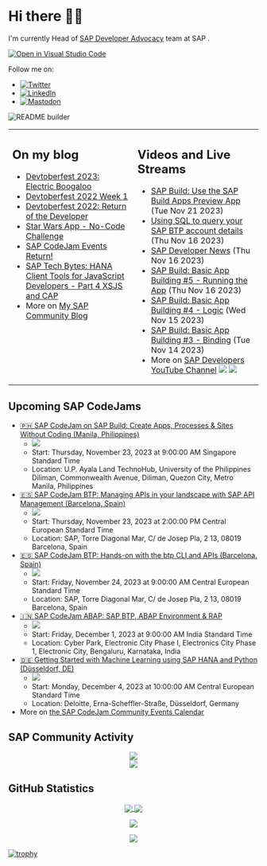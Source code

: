 
# Hi there 👋🏼

I'm currently Head of [SAP Developer Advocacy](https://developers.sap.com/developer-advocates.html) team at SAP .

[![Open in Visual Studio Code](https://img.shields.io/badge/Made%20for-VSCode-1f425f.svg)](https://github.dev/jung-thomas/jung-thomas)

Follow me on:
- <a href="https://twitter.com/thomas_jung"><img alt="Twitter" src="https://img.shields.io/badge/thomas_jung-%231DA1F2.svg?style=for-the-badge&logo=Twitter&logoColor=white"/></a>
- <a href="https://www.linkedin.com/in/thomasjungsap/"><img alt="LinkedIn" src="https://img.shields.io/badge/linkedin-%230077B5.svg?style=for-the-badge&logo=linkedin&logoColor=white"/></a>
- <a rel="me" href="https://mastodon.cloud/@thomas_jung"><img alt="Mastodon" src="https://img.shields.io/mastodon/follow/109262551990174478?domain=https%3A%2F%2Fmastodon.cloud%2F&style=social"/></a>

![README builder](https://github.com/jung-thomas/jung-thomas/workflows/README%20builder/badge.svg)

<table><tr><td valign="top" width="50%">
 
## On my blog
- [Devtoberfest 2023: Electric Boogaloo](https://blogs.sap.com/?p=1824721) 
- [Devtoberfest 2022 Week 1](https://blogs.sap.com/?p=1618235) 
- [Devtoberfest 2022: Return of the Developer](https://blogs.sap.com/?p=1598237) 
- [Star Wars App - No-Code Challenge](https://blogs.sap.com/?p=1543686) 
- [SAP CodeJam Events Return!](https://blogs.sap.com/?p=1539697) 
- [SAP Tech Bytes: HANA Client Tools for JavaScript Developers - Part 4 XSJS and CAP](https://blogs.sap.com/?p=1519898) 
- More on [My SAP Community Blog](https://people.sap.com/thomas.jung#content:blogposts)
</td>
  
<td valign="top" width="50%">
  
## Videos and Live Streams
- [SAP Build: Use the SAP Build Apps Preview App](https://www.youtube.com/watch?v=EfoyYcRCGic) (Tue Nov 21 2023)
- [Using SQL to query your SAP BTP account details](https://www.youtube.com/watch?v=wG8Z2pEKc-c) (Thu Nov 16 2023)
- [SAP Developer News](https://www.youtube.com/watch?v=fYg6C5tDrvk) (Thu Nov 16 2023)
- [SAP Build: Basic App Building #5 - Running the App](https://www.youtube.com/watch?v=p3siMoWzMKE) (Thu Nov 16 2023)
- [SAP Build: Basic App Building #4 - Logic](https://www.youtube.com/watch?v=hCacZWm9riY) (Wed Nov 15 2023)
- [SAP Build: Basic App Building #3 - Binding](https://www.youtube.com/watch?v=LHbm78pfTU8) (Tue Nov 14 2023)
- More on [SAP Developers YouTube Channel](https://www.youtube.com/channel/UCNfmelKDrvRmjYwSi9yvrMg) ![](https://img.shields.io/youtube/channel/views/UCNfmelKDrvRmjYwSi9yvrMg) ![](https://img.shields.io/youtube/channel/subscribers/UCNfmelKDrvRmjYwSi9yvrMg)
</td></tr></table>

## Upcoming SAP CodeJams
- [🇵🇭 SAP CodeJam on SAP Build: Create Apps, Processes & Sites Without Coding (Manila, Philippines)](https://groups.community.sap.com/t5/sap-codejam/sap-codejam-on-sap-build-create-apps-processes-amp-sites-without-coding/ev-p/292174)
  - <img src="https://groups.community.sap.com/t5/image/serverpage/image-id/46191iC3B486243D3777D9/image-size/thumb/is-moderation-mode/true?v=v2&px=150" />
  - Start: Thursday, November 23, 2023 at 9:00:00 AM Singapore Standard Time
  - Location: U.P. Ayala Land TechnoHub, University of the Philippines Diliman, Commonwealth Avenue, Diliman, Quezon City, Metro Manila, Philippines
- [🇪🇸 SAP CodeJam BTP: Managing APIs in your landscape with SAP API Management (Barcelona, Spain)](https://groups.community.sap.com/t5/sap-codejam/sap-codejam-btp-managing-apis-in-your-landscape-with-sap-api-management/ev-p/292642)
  - <img src="https://groups.community.sap.com/t5/image/serverpage/image-id/46364iF94D9847CC482B68/image-size/thumb?v=v2&px=150" />
  - Start: Thursday, November 23, 2023 at 2:00:00 PM Central European Standard Time
  - Location: SAP, Torre Diagonal Mar, C/ de Josep Pla, 2 13, 08019 Barcelona, Spain
- [🇪🇸 SAP CodeJam BTP: Hands-on with the btp CLI and APIs (Barcelona, Spain)](https://groups.community.sap.com/t5/sap-codejam/sap-codejam-btp-hands-on-with-the-btp-cli-and-apis-barcelona-spain/ev-p/292644)
  - <img src="https://groups.community.sap.com/t5/image/serverpage/image-id/46365i1D7AD63DDCF3DA8D/image-size/thumb?v=v2&px=150" />
  - Start: Friday, November 24, 2023 at 9:00:00 AM Central European Standard Time
  - Location: SAP, Torre Diagonal Mar, C/ de Josep Pla, 2 13, 08019 Barcelona, Spain
- [🇮🇳 SAP CodeJam ABAP: SAP BTP, ABAP Environment & RAP](https://groups.community.sap.com/t5/sap-codejam/sap-codejam-abap-sap-btp-abap-environment-amp-rap/ev-p/293959)
  - <img src="https://groups.community.sap.com/t5/image/serverpage/image-id/46895iBF3709C40E400C1E/image-size/thumb?v=v2&px=150" />
  - Start: Friday, December 1, 2023 at 9:00:00 AM India Standard Time
  - Location: Cyber Park, Electronic City Phase I, Electronics City Phase 1, Electronic City, Bengaluru, Karnataka, India
- [🇩🇪 Getting Started with Machine Learning using SAP HANA and Python (Düsseldorf, DE)](https://groups.community.sap.com/t5/sap-codejam/getting-started-with-machine-learning-using-sap-hana-and-python-d%C3%BCsseldorf/ev-p/303061)
  - <img src="https://groups.community.sap.com/t5/image/serverpage/image-id/49741iAA48FA1297574B92/image-size/thumb?v=v2&px=150" />
  - Start: Monday, December 4, 2023 at 10:00:00 AM Central European Standard Time
  - Location: Deloitte, Erna-Scheffler-Straße, Düsseldorf, Germany
- More on [the SAP CodeJam Community Events Calendar](https://groups.community.sap.com/t5/sap-codejam/eb-p/codejam-events)

## SAP Community Activity
<p align = "center">
<a href="https://people.sap.com/thomas.jung#overview">
  <img align="center" src="https://devrel-tools-prod-scn-badges-srv.cfapps.eu10.hana.ondemand.com/activity/thomas.jung" />
</a>
</br>
<a href="https://people.sap.com/thomas.jung#reputation">
  <img align="center" src="https://devrel-tools-prod-scn-badges-srv.cfapps.eu10.hana.ondemand.com/showcaseBadges/thomas.jung?test=2" />
</a>
</p>

## GitHub Statistics
<p align = "center">
<a href="https://github.com/anuraghazra/github-readme-stats">
  <img align="center" src="https://github-readme-stats.vercel.app/api?username=jung-thomas&count_private=true&show_icons=true&theme=dark&line_height=27" />
</a>
<a href="https://github.com/anuraghazra/github-readme-stats">
  <img align="center" src="https://github-readme-stats.vercel.app/api/top-langs/?username=jung-thomas&show_icons=true&theme=dark" />
</a>
</p>

<p align = "center">
 <img  src="https://github-readme-streak-stats.herokuapp.com/?user=jung-thomas&show_icons=true&locale=en&layout=compact&theme=dark&line_height=0" />
</p> 

<p align = "center">
 <img src="https://activity-graph.herokuapp.com/graph?username=jung-thomas&theme=redical">
</p> 

[![trophy](https://github-profile-trophy.vercel.app/?username=jung-thomas&theme=onedark)](https://github.com/ryo-ma/github-profile-trophy)



